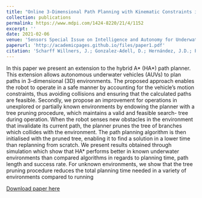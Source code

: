 ```yaml
---
title: "Online 3-Dimensional Path Planning with Kinematic Constraints in Unknown Environments Using Hybrid A* with Tree Pruning"
collection: publications
permalink: https://www.mdpi.com/1424-8220/21/4/1152
excerpt: ''
date: 2021-02-06
venue: 'Sensors Special Issue on Intelligence and Autonomy for Underwater Robotic Vehicles'
paperurl: 'http://academicpages.github.io/files/paper1.pdf'
citation: 'Scharff Willners, J.; Gonzalez-Adell, D.; Hernández, J.D.; Pairet, È.; Petillot, Y. Online 3-Dimensional Path Planning with Kinematic Constraints in Unknown Environments Using Hybrid A* with Tree Pruning. <i>Sensors</i> 2021, 21, 1152. https://doi.org/10.3390/s21041152'
---
```

In this paper we present an extension to the hybrid A* (HA*) path planner. This extension allows autonomous underwater vehicles (AUVs) to plan paths in 3-dimensional (3D) environments. The proposed approach enables the robot to operate in a safe manner by accounting for the vehicle’s motion constraints, thus avoiding collisions and ensuring that the calculated paths are feasible. Secondly, we propose an improvement for operations in unexplored or partially known environments by endowing the planner with a tree pruning procedure, which maintains a valid and feasible search- tree during operation. When the robot senses new obstacles in the environment that invalidate its current path, the planner prunes the tree of branches which collides with the environment. The path planning algorithm is then initialised with the pruned tree, enabling it to find a solution in a lower time than replanning from scratch. We present results obtained through simulation which show that HA* performs better in known underwater environments than compared algorithms in regards to planning time, path length and success rate. For unknown environments, we show that the tree pruning procedure reduces the total planning time needed in a variety of environments compared to running

[Download paper here](http://jonatansw.github.io/files/papers/sensors-21-01152.pdf)


